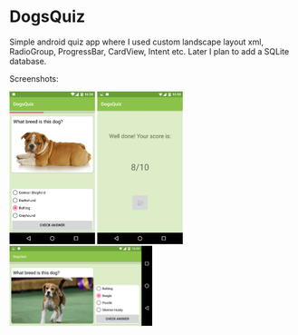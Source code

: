 # DogsQuiz
Simple android quiz app where I used custom landscape layout xml, RadioGroup, ProgressBar, CardView, Intent etc.
Later I plan to add a SQLite database.

Screenshots:

<img src="screenshots/main_activity.png" width="30%" /> <img src="screenshots/result_activity.png" width="30%" />
<img src="screenshots/main_activity_land.png" width="50%" />

